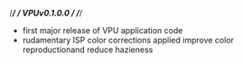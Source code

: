 /************************************************************************/
/* VPUv0.1.0.0                                                          */
/************************************************************************/
- first major release of VPU application code
- rudamentary ISP color corrections applied improve color reproductionand
    reduce hazieness
